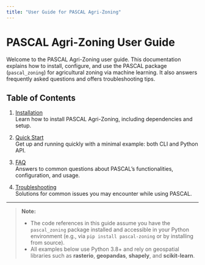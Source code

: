 ```yaml
---
title: "User Guide for PASCAL Agri-Zoning"
---
```


# PASCAL Agri-Zoning User Guide

Welcome to the PASCAL Agri-Zoning user guide. This documentation explains how to install, configure, and use the PASCAL package (`pascal_zoning`) for agricultural zoning via machine learning. It also answers frequently asked questions and offers troubleshooting tips.

## Table of Contents

1. [Installation](installation.md)  
   Learn how to install PASCAL Agri-Zoning, including dependencies and setup.

2. [Quick Start](quick_start.md)  
   Get up and running quickly with a minimal example: both CLI and Python API.

3. [FAQ](faq.md)  
   Answers to common questions about PASCAL’s functionalities, configuration, and usage.

4. [Troubleshooting](troubleshooting.md)  
   Solutions for common issues you may encounter while using PASCAL.

---

> **Note:**  
> - The code references in this guide assume you have the `pascal_zoning` package installed and accessible in your Python environment (e.g., via `pip install pascal-zoning` or by installing from source).  
> - All examples below use Python 3.8+ and rely on geospatial libraries such as **rasterio**, **geopandas**, **shapely**, and **scikit-learn**.  
